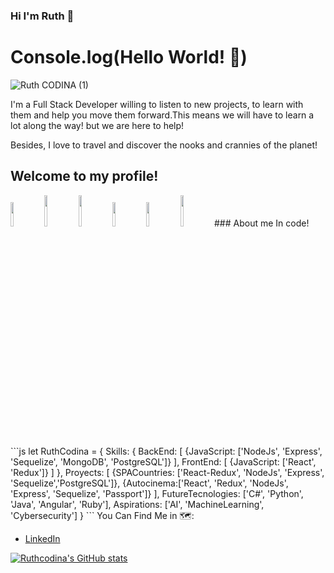 ### Hi I'm Ruth 👋
# Console.log(Hello World! 💛)
![Ruth CODINA (1)](https://user-images.githubusercontent.com/78045339/124202547-2ed0f200-daa0-11eb-8741-4be5831794a4.gif)

I'm a Full Stack Developer willing to listen to new projects, to learn with them and help you move them forward.This means we will have to learn a lot along the way! but we are here to help!

Besides, I love to travel and discover the nooks and crannies of the planet!

## Welcome to my profile!
<p>
  <code><img width="10%" src="https://github.com/RuthCodina/wancirone/blob/main/logos/1200px-Devicon-css3-plain.svg.png"></code>
  <code><img width="10%" height="50px" src="https://github.com/WanCirone/wancirone/blob/main/logos/1200px-Devicon-css3-plain.svg.png"></code>
  <code><img width="10%" height="50px" src="https://github.com/WanCirone/wancirone/blob/main/logos/javascript-1.svg"></code>
  <code><img width="10%" src="https://www.vectorlogo.zone/logos/git-scm/git-scm-ar21.svg"></code>
  <code><img width="10%" src="https://www.vectorlogo.zone/logos/getbootstrap/getbootstrap-ar21.svg"></code>
  <code><img width="10%" height="50px" src="https://github.com/WanCirone/wancirone/blob/main/logos/material-ui-1.svg"></code>
### About me In code!
```js
let RuthCodina  = {
  Skills: {
      BackEnd: [
          {JavaScript: ['NodeJs', 'Express', 'Sequelize', 'MongoDB', 'PostgreSQL']}
        ],
      FrontEnd: [
          {JavaScript: ['React', 'Redux']}
        ]
    },
  Proyects: [
      {SPACountries: ['React-Redux', 'NodeJs', 'Express', 'Sequelize','PostgreSQL']},
      {Autocinema:['React', 'Redux', 'NodeJs', 'Express', 'Sequelize', 'Passport']}
    ],
  FutureTecnologies: ['C#', 'Python', 'Java', 'Angular', 'Ruby'],
  Aspirations: ['AI', 'MachineLearning', 'Cybersecurity']
}
```
You Can Find Me in 🗺️:

- [LinkedIn](www.linkedin.com/in/Ruthcodina)

[![Ruthcodina's GitHub stats](https://github-readme-stats.vercel.app/api?username=Ruthcodina)](https://github.com/anuraghazra/github-readme-stats)

<!--
**RuthCodina/RuthCodina** is a ✨ _special_ ✨ repository because its `README.md` (this file) appears on your GitHub profile.

Here are some ideas to get you started:

- 🔭 I’m currently working on ...
- 🌱 I’m currently learning ...
- 👯 I’m looking to collaborate on ...
- 🤔 I’m looking for help with ...
- 💬 Ask me about ...
- 📫 How to reach me: ...
- 😄 Pronouns: ...
- ⚡ Fun fact: ...
-->
